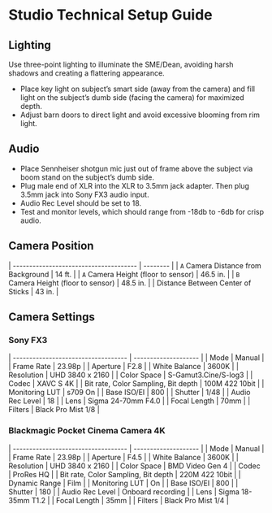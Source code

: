 # Studio Technical Setup Guide

## Lighting
Use three-point lighting to illuminate the SME/Dean, avoiding harsh shadows and creating a flattering appearance.
- Place key light on subject’s smart side (away from the camera) and fill light on the subject’s dumb side (facing the camera) for maximized depth.
- Adjust barn doors to direct light and avoid excessive blooming from rim light.

## Audio
- Place Sennheiser shotgun mic just out of frame above the subject via boom stand on the subject’s dumb side.
- Plug male end of XLR into the XLR to 3.5mm jack adapter. Then plug 3.5mm jack into Sony FX3 audio input.
- Audio Rec Level should be set to 18.
- Test and monitor levels, which should range from -18db to -6db for crisp audio.

## Camera Position
| -------------------------------------- | -------- |
| `A` Camera Distance from Background    | 14 ft.   |
| `A` Camera Height (floor to sensor)    | 46.5 in. |
| `B` Camera Height (floor to sensor)    | 48.5 in. |
| Distance Between Center of Sticks      | 43 in.   |

## Camera Settings
### Sony FX3

| ----------------------------------- | -------------------- |
| Mode                                | Manual               |
| Frame Rate                          | 23.98p               |
| Aperture                            | F2.8                 |
| White Balance                       | 3600K                |
| Resolution                          | UHD 3840 x 2160      |
| Color Space                         | S-Gamut3.Cine/S-log3 |
| Codec                               | XAVC S 4K            |
| Bit rate, Color Sampling, Bit depth | 100M 422 10bit       |
| Monitoring LUT                      | s709 On              |
| Base ISO/EI                         | 800                  |
| Shutter                             | 1/48                 |
| Audio Rec Level                     | 18                   |
| Lens                                | Sigma 24-70mm F4.0   |
| Focal Length                        | 70mm                 |
| Filters                             | Black Pro Mist 1/8   |


### Blackmagic Pocket Cinema Camera 4K

| ----------------------------------- | -------------------- |
| Mode                                | Manual               |
| Frame Rate                          | 23.98p               |
| Aperture                            | F4.5                 |
| White Balance                       | 3600K                |
| Resolution                          | UHD 3840 x 2160      |
| Color Space                         | BMD Video Gen 4      |
| Codec                               | ProRes HQ            |
| Bit rate, Color Sampling, Bit depth | 220M 422 10bit       |
| Dynamic Range                       | Film                 |
| Monitoring LUT                      | On                   |
| Base ISO/EI                         | 800                  |
| Shutter                             | 180                  |
| Audio Rec Level                     | Onboard recording    |
| Lens                                | Sigma 18-35mm T1.2   |
| Focal Length                        | 35mm                 |
| Filters                             | Black Pro Mist 1/4   |

